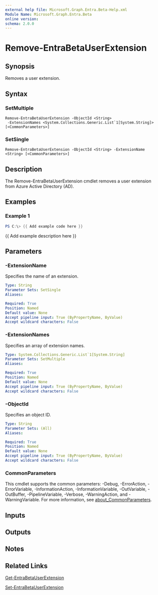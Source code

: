 ```yaml
---
external help file: Microsoft.Graph.Entra.Beta-Help.xml
Module Name: Microsoft.Graph.Entra.Beta
online version:
schema: 2.0.0
---
```


# Remove-EntraBetaUserExtension

## Synopsis
Removes a user extension.

## Syntax

### SetMultiple
```
Remove-EntraBetaUserExtension -ObjectId <String>
 -ExtensionNames <System.Collections.Generic.List`1[System.String]> [<CommonParameters>]
```

### SetSingle
```
Remove-EntraBetaUserExtension -ObjectId <String> -ExtensionName <String> [<CommonParameters>]
```

## Description
The Remove-EntraBetaUserExtension cmdlet removes a user extension from Azure Active Directory (AD).

## Examples

### Example 1
```powershell
PS C:\> {{ Add example code here }}
```

{{ Add example description here }}

## Parameters

### -ExtensionName
Specifies the name of an extension.

```yaml
Type: String
Parameter Sets: SetSingle
Aliases:

Required: True
Position: Named
Default value: None
Accept pipeline input: True (ByPropertyName, ByValue)
Accept wildcard characters: False
```

### -ExtensionNames
Specifies an array of extension names.

```yaml
Type: System.Collections.Generic.List`1[System.String]
Parameter Sets: SetMultiple
Aliases:

Required: True
Position: Named
Default value: None
Accept pipeline input: True (ByPropertyName, ByValue)
Accept wildcard characters: False
```

### -ObjectId
Specifies an object ID.

```yaml
Type: String
Parameter Sets: (All)
Aliases:

Required: True
Position: Named
Default value: None
Accept pipeline input: True (ByPropertyName, ByValue)
Accept wildcard characters: False
```

### CommonParameters
This cmdlet supports the common parameters: -Debug, -ErrorAction, -ErrorVariable, -InformationAction, -InformationVariable, -OutVariable, -OutBuffer, -PipelineVariable, -Verbose, -WarningAction, and -WarningVariable. For more information, see [about_CommonParameters](https://go.microsoft.com/fwlink/?LinkID=113216).

## Inputs

## Outputs

## Notes

## Related Links

[Get-EntraBetaUserExtension]()

[Set-EntraBetaUserExtension]()

